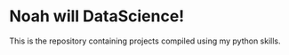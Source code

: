 # Noah will DataScience! 

This is the repository containing projects compiled using my python skills. 

